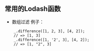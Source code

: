 ## 常用的Lodash函数

+ 数组过滤
      例子：
```
    _.difference([1, 2, 3], [4, 2]);
    // => [1, 3]
    _.difference([1, '2', 3], [4, 2]);
    // => [1, "2", 3]
```        